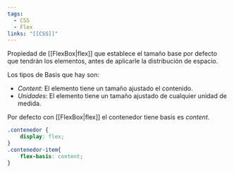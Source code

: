 ```yaml
---
tags:
  - CSS
  - Flex
links: "[[CSS]]"
---
```

Propiedad de [[FlexBox|flex]] que establece el tamaño base por defecto que tendrán los elementos, antes de aplicarle la distribución de espacio.

Los tipos de Basis que hay son:
- *Content*: El elemento tiene un tamaño ajustado el contenido.
- *Unidades*: El elemento tiene un tamaño ajustado de cualquier unidad de medida.

Por defecto con [[FlexBox|flex]] el contenedor tiene basis es *content*.
```css
.contenedor {
	display: flex;
}
.contenedor-item{
	flex-basis: content;
}
```
